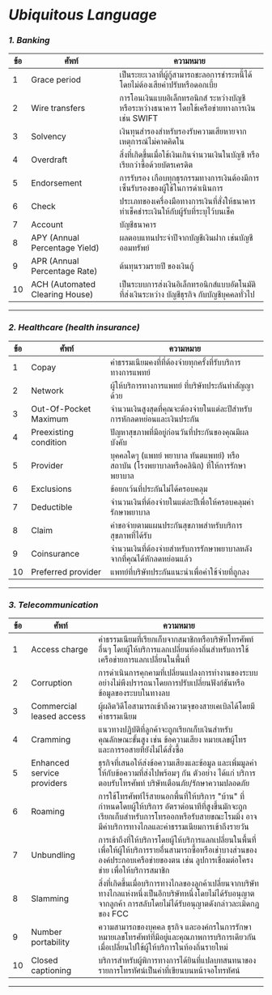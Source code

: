 # *Ubiquitous Language*

### *1. Banking*
   
| ข้อ | ศัพท์ | ความหมาย | 
| ----------- | ----------- | ----------|
| 1 | Grace period | เป็นระยะเวลาที่ผู้กู้สามารถชะลอการชำระหนี้ได้ โดยไม่ต้องเสียค่าปรับหรือดอกเบี้ย |
| 2 | Wire transfers | การโอนเงินแบบอิเล็กทรอนิกส์ ระหว่างบัญชี หรือระหว่างธนาคาร โดยใช้เครือข่ายทางการเงินเช่น SWIFT |
| 3 | Solvency | เงินทุนสำรองสำหรับรองรับความเสียหายจากเหตุการณ์ไม่คาดคิดใน |
| 4 | Overdraft | สิ่งที่เกิดขึ้นเมื่อใช้เงินเกินจำนวนเงินในบัญชี หรือเรียกว่าซื้อด้วยบัตรเครดิต |
| 5 | Endorsement | การรับรอง เกือบทุกธุรกรรมทางการเงินต้องมีการเซ็นรับรองของผู้ใช้ในการดำเนินการ |
| 6 | Check | ประเภทของเครื่องมือทางการเงินที่สั่งให้ธนาคารทำเช็คชำระเงินให้กับผู้รับที่ระบุไว้บนเช็ค |
| 7 | Account | บัญชีธนาคาร |
| 8 | APY (Annual Percentage Yield) | ผลตอบแทนประจำปีจากบัญชีเงินฝาก เช่นบัญชีออมทรัพย์ |
| 9 | APR (Annual Percentage Rate) | ต้นทุนรวมรายปี ของเงินกู้ |
| 10 | ACH (Automated Clearing House) | เป็นระบบการส่งเงินอิเล็กทรอนิกส์แบบอัตโนมัติ ที่ส่งเงินระหว่าง บัญชีธุรกิจ กับบัญชีบุคคลทั่วไป |
---
### *2. Healthcare (health insurance)*
   
| ข้อ | ศัพท์ | ความหมาย | 
| ----------- | ----------- | ----------|
| 1 | Copay | ค่าธรรมเนียมคงที่ที่ต้องจ่ายทุกครั้งที่รับบริการทางการแพทย์ |
| 2 | Network | ผู้ให้บริการทางการแพทย์ ที่บริษัทประกันทำสัญญาด้วย |
| 3 | Out-Of-Pocket Maximum | จำนวนเงินสูงสุดที่คุณจะต้องจ่ายในแต่ละปีสำหรับการหักลดหย่อนและเงินประกัน |
| 4 | Preexisting condition | ปัญหาสุขภาพที่มีอยู่ก่อนวันที่ประกันของคุณมีผลบังคับ |
| 5 | Provider | บุคคลใดๆ (แพทย์ พยาบาล ทันตแพทย์) หรือสถาบัน (โรงพยาบาลหรือคลินิก) ที่ให้การรักษาพยาบาล |
| 6 | Exclusions | ข้อยกเว้นที่ประกันไม่ได้ครอบคลุม |
| 7 | Deductible | จำนวนเงินที่ต้องจ่ายในแต่ละปีเพื่อให้ครอบคลุมค่ารักษาพยาบาล |
| 8 | Claim | คำขอจ่ายตามแผนประกันสุขภาพสำหรับบริการสุขภาพที่ได้รับ |
| 9 | Coinsurance | จำนวนเงินที่ต้องจ่ายสำหรับการรักษาพยาบาลหลังจากที่คุณได้หักลดหย่อนแล้ว |
| 10 | Preferred provider | แพทย์ที่บริษัทประกันแนะนำเพื่อค่าใช้จ่ายที่ถูกลง |
---
### *3. Telecommunication*
   
| ข้อ | ศัพท์ | ความหมาย | 
| ----------- | ----------- | ----------|
| 1 | Access charge | ค่าธรรมเนียมที่เรียกเก็บจากสมาชิกหรือบริษัทโทรศัพท์อื่นๆ โดยผู้ให้บริการแลกเปลี่ยนท้องถิ่นสำหรับการใช้เครือข่ายการแลกเปลี่ยนในพื้นที่ |
| 2 | Corruption | การดำเนินการคุกคามที่เปลี่ยนแปลงการทำงานของระบบอย่างไม่พึงปรารถนาโดยการปรับเปลี่ยนฟังก์ชันหรือข้อมูลของระบบในทางลบ |
| 3 | Commercial leased access | ผู้ผลิตวิดีโอสามารถเข้าถึงความจุของสายเคเบิลได้โดยมีค่าธรรมเนียม |
| 4 | Cramming | แนวทางปฏิบัติที่ลูกค้าจะถูกเรียกเก็บเงินสำหรับคุณลักษณะขั้นสูง เช่น ข้อความเสียง หมายเลขผู้โทร และการรอสายที่ยังไม่ได้สั่งซื้อ |
| 5 | Enhanced service providers | ธุรกิจที่เสนอให้ส่งข้อความเสียงและข้อมูล และเพิ่มมูลค่าให้กับข้อความที่ส่งไปพร้อมๆ กัน ตัวอย่าง ได้แก่ บริการตอบรับโทรศัพท์ บริษัทเตือนภัย/รักษาความปลอดภัย  |
| 6 | Roaming | การใช้โทรศัพท์ไร้สายนอกพื้นที่ให้บริการ "บ้าน" ที่กำหนดโดยผู้ให้บริการ อัตราต่อนาทีที่สูงขึ้นมักจะถูกเรียกเก็บสำหรับการโทรออกหรือรับสายขณะโรมมิ่ง อาจมีค่าบริการทางไกลและค่าธรรมเนียมการเข้าถึงรายวัน |
| 7 | Unbundling | การเข้าถึงที่ให้บริการโดยผู้ให้บริการแลกเปลี่ยนในพื้นที่ เพื่อให้ผู้ให้บริการรายอื่นสามารถซื้อหรือเช่าบางส่วนขององค์ประกอบเครือข่ายของตน เช่น ลูปการเชื่อมต่อโครงข่าย เพื่อให้บริการสมาชิก |
| 8 | Slamming | สิ่งที่เกิดขึ้นเมื่อบริการทางไกลของลูกค้าเปลี่ยนจากบริษัททางไกลแห่งหนึ่งเป็นอีกบริษัทหนึ่งโดยไม่ได้รับอนุญาตจากลูกค้า การสลับโดยไม่ได้รับอนุญาตดังกล่าวละเมิดกฎของ FCC |
| 9 | Number portability | ความสามารถของบุคคล ธุรกิจ และองค์กรในการรักษาหมายเลขโทรศัพท์ที่มีอยู่และคุณภาพการบริการเดียวกัน เมื่อเปลี่ยนไปใช้ผู้ให้บริการในท้องถิ่นรายใหม่ |
| 10 | Closed captioning | บริการสำหรับผู้พิการทางการได้ยินที่แปลบทสนทนาของรายการโทรทัศน์เป็นคำที่เขียนบนหน้าจอโทรทัศน์ |
---

